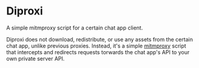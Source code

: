 # Diproxi

A simple mitmproxy script for a certain chat app client.

Diproxi does not download, redistribute, or use any assets from the certain chat app, unlike previous proxies. Instead, it's a simple [mitmproxy](https://mitmproxy.org/) script that intercepts and redirects requests torwards the chat app's API to your own private server API.
